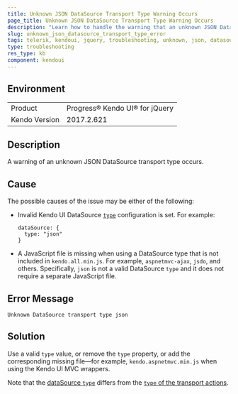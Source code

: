 ```yaml
---
title: Unknown JSON DataSource Transport Type Warning Occurs
page_title: Unknown JSON DataSource Transport Type Warning Occurs
description: "Learn how to handle the warning that an unknown JSON DataSource transport type occurs when working with Kendo UI for jQuery."
slug: unknown_json_datasource_transport_type_error
tags: telerik, kendoui, jquery, troubleshooting, unknown, json, datasource, transport, type, warning, occurs
type: troubleshooting
res_type: kb
component: kendoui
---
```


## Environment

<table>
 <tr>
  <td>Product</td>
  <td>Progress® Kendo UI® for jQuery</td>
 </tr>
 <tr>
  <td>Kendo Version</td>
  <td>2017.2.621</td>
 </tr>
</table>

## Description 

A warning of an unknown JSON DataSource transport type occurs. 

## Cause

The possible causes of the issue may be either of the following:

* Invalid Kendo UI DataSource [`type`](/api/javascript/data/datasource/configuration/type) configuration is set. For example:

  ```
  dataSource: {
    type: "json"
  }
  ```

* A JavaScript file is missing when using a DataSource type that is not included in `kendo.all.min.js`. For example, `aspnetmvc-ajax`, `jsdo`, and others. Specifically, `json` is not a valid DataSource `type` and it does not require a separate JavaScript file.

## Error Message 

`Unknown DataSource transport type json`

## Solution

Use a valid `type` value, or remove the `type` property, or add the corresponding missing file&mdash;for example, `kendo.aspnetmvc.min.js` when using the Kendo UI MVC wrappers.

Note that the [dataSource `type`](/api/javascript/data/datasource/configuration/type) differs from the [`type` of the transport actions](/api/javascript/data/datasource/configuration/transport.read#transportreadtype).
